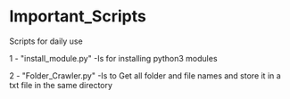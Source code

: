 # Important_Scripts
Scripts for daily use

1 - "install_module.py"        -Is for installing python3 modules 


2 - "Folder_Crawler.py"        -Is to Get all folder and file names and store it in a txt file in the same directory
